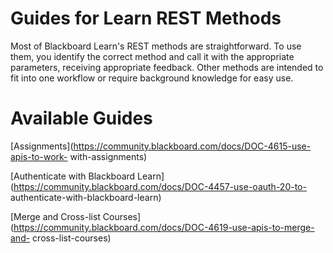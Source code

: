# Guides for Learn REST Methods
Most of Blackboard Learn's REST methods are straightforward. To use them, you
identify the correct method and call it with the appropriate parameters,
receiving appropriate feedback. Other methods are intended to fit into one
workflow or require background knowledge for easy use.

# Available Guides

[Assignments](https://community.blackboard.com/docs/DOC-4615-use-apis-to-work-
with-assignments)

[Authenticate with Blackboard
Learn](https://community.blackboard.com/docs/DOC-4457-use-oauth-20-to-
authenticate-with-blackboard-learn)

[Merge and Cross-list
Courses](https://community.blackboard.com/docs/DOC-4619-use-apis-to-merge-and-
cross-list-courses)

